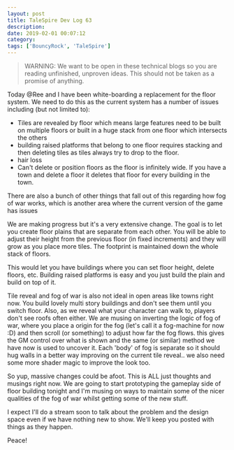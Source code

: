 ```yaml
---
layout: post
title: TaleSpire Dev Log 63
description:
date: 2019-02-01 00:07:12
category:
tags: ['BouncyRock', 'TaleSpire']
---
```


> WARNING: We want to be open in these technical blogs so you are reading unfinished, unproven ideas. This should not be taken as a promise of anything.

Today @Ree and I have been white-boarding a replacement for the floor system. We need to do this as the current system has a number of issues including (but not limited to):

- Tiles are revealed by floor which means large features need to be built on multiple floors or built in a huge stack from one floor which intersects the others
- building raised platforms that belong to one floor requires stacking and then deleting tiles as tiles always try to drop to the floor.
- hair loss
- Can't delete or position floors as the floor is infinitely wide. If you have a town and delete a floor it deletes that floor for every building in the town.

There are also a bunch of other things that fall out of this regarding how fog of war works, which is another area where the current version of the game has issues

We are making progress but it's a very extensive change. The goal is to let you create floor plains that are separate from each other. You will be able to adjust their height from the previous floor (in fixed increments) and they will grow as you place more tiles. The footprint is maintained down the whole stack of floors. 

This would let you have buildings where you can set floor height, delete floors, etc. Building raised platforms is easy and you just build the plain and build on top of it. 

Tile reveal and fog of war is also not ideal in open areas like towns right now. You build lovely multi story buildings and don't see them until you switch floor. Also, as we reveal what your character can walk to, players don't see roofs often either. We are musing on inverting the logic of fog of war, where you place a origin for the fog (let's call it a fog-machine for now :D) and then scroll (or something) to adjust how far the fog flows. this gives the GM control over what is shown and the same (or similar) method we have now is used to uncover it. Each 'body' of fog is separate so it should hug walls in a better way improving on the current tile reveal.. we also need some more shader magic to improve the look too.

So yup, massive changes could be afoot. This is ALL just thoughts and musings right now. We are going to start prototyping the gameplay side of floor building tonight and I'm musing on ways to maintain some of the nicer qualities of the fog of war whilst getting some of the new stuff.

I expect I'll do a stream soon to talk about the problem and the design space even if we have nothing new to show. We'll keep you posted with things as they happen.

Peace!
